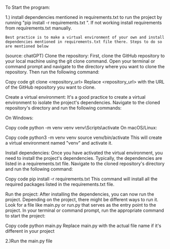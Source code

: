 To Start the program:

1.) install dependencies mentioned in requirements.txt to run the project by running "pip install -r requirements.txt
". If not working install requirements from requirements.txt manually.

    Best practice is to make a virtual environment of your own and install dependencies mentioned in requirements.txt file there. Steps to do so are mentioned below
(source: chatGPT)
Clone the repository: First, clone the GitHub repository to your local machine using the git clone command. Open your terminal or command prompt and navigate to the directory where you want to clone the repository. Then run the following command:

Copy code
git clone <repository_url>
Replace <repository_url> with the URL of the GitHub repository you want to clone.

Create a virtual environment: It's a good practice to create a virtual environment to isolate the project's dependencies. Navigate to the cloned repository's directory and run the following commands:

On Windows:

Copy code
python -m venv venv
venv\Scripts\activate
On macOS/Linux:

Copy code
python3 -m venv venv
source venv/bin/activate
This will create a virtual environment named "venv" and activate it.

Install dependencies: Once you have activated the virtual environment, you need to install the project's dependencies. Typically, the dependencies are listed in a requirements.txt file. Navigate to the cloned repository's directory and run the following command:

Copy code
pip install -r requirements.txt
This command will install all the required packages listed in the requirements.txt file.

Run the project: After installing the dependencies, you can now run the project. Depending on the project, there might be different ways to run it. Look for a file like main.py or run.py that serves as the entry point to the project. In your terminal or command prompt, run the appropriate command to start the project:

Copy code
python main.py
Replace main.py with the actual file name if it's different in your project


2.)Run the main.py file